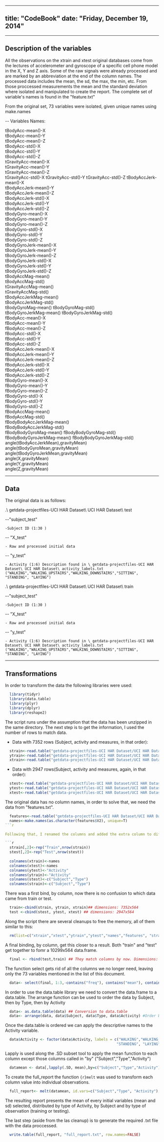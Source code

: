 
---
title: "CodeBook"
date: "Friday, December 19, 2014"
---


--------------------------------
  Description of the variables 
--------------------------------



All the observations on the xtrain and xtest original databases come from the lectures of accelerometer and gyroscope of a specific cell phone model in the X, Y and Z axis. Some of the raw signals were already processed and are marked by an abbreviation at the end of the column names. The processed data includes the mean, the sd, the max, the min, etc. From those proccessed measurements the mean and the standard deviation where isolated and manipulated to create the report.
The complete set of variable's names is found in the "feature.txt" 

From the original set, 73 variables were isolated, given unique names using make.names 


   -- Variables Names:   

tBodyAcc-mean()-X	
tBodyAcc-mean()-Y	
tBodyAcc-mean()-Z	
tBodyAcc-std()-X	
tBodyAcc-std()-Y	
tBodyAcc-std()-Z	
tGravityAcc-mean()-X	
tGravityAcc-mean()-Y	
tGravityAcc-mean()-Z	
tGravityAcc-std()-X	
tGravityAcc-std()-Y	
tGravityAcc-std()-Z	
tBodyAccJerk-mean()-X	
tBodyAccJerk-mean()-Y	
tBodyAccJerk-mean()-Z	
tBodyAccJerk-std()-X	
tBodyAccJerk-std()-Y	
tBodyAccJerk-std()-Z	
tBodyGyro-mean()-X	
tBodyGyro-mean()-Y	
tBodyGyro-mean()-Z	
tBodyGyro-std()-X	
tBodyGyro-std()-Y	
tBodyGyro-std()-Z	
tBodyGyroJerk-mean()-X	
tBodyGyroJerk-mean()-Y	
tBodyGyroJerk-mean()-Z	
tBodyGyroJerk-std()-X	
tBodyGyroJerk-std()-Y	
tBodyGyroJerk-std()-Z	
tBodyAccMag-mean()	
tBodyAccMag-std()	
tGravityAccMag-mean()	
tGravityAccMag-std()	
tBodyAccJerkMag-mean()	
tBodyAccJerkMag-std()	
tBodyGyroMag-mean()	
tBodyGyroMag-std()	
tBodyGyroJerkMag-mean()	
tBodyGyroJerkMag-std()	
fBodyAcc-mean()-X	
fBodyAcc-mean()-Y	
fBodyAcc-mean()-Z	
fBodyAcc-std()-X	
fBodyAcc-std()-Y	
fBodyAcc-std()-Z	
fBodyAccJerk-mean()-X	
fBodyAccJerk-mean()-Y	
fBodyAccJerk-mean()-Z	
fBodyAccJerk-std()-X	
fBodyAccJerk-std()-Y	
fBodyAccJerk-std()-Z	
fBodyGyro-mean()-X	
fBodyGyro-mean()-Y	
fBodyGyro-mean()-Z	
fBodyGyro-std()-X	
fBodyGyro-std()-Y	
fBodyGyro-std()-Z	
fBodyAccMag-mean()	
fBodyAccMag-std()	
fBodyBodyAccJerkMag-mean()	
fBodyBodyAccJerkMag-std()	
fBodyBodyGyroMag-mean()	
fBodyBodyGyroMag-std()	
fBodyBodyGyroJerkMag-mean()	
fBodyBodyGyroJerkMag-std()	
angle(tBodyAccJerkMean),gravityMean)	
angle(tBodyGyroMean,gravityMean)	
angle(tBodyGyroJerkMean,gravityMean)	
angle(X,gravityMean)	
angle(Y,gravityMean)	
angle(Z,gravityMean)	


---------
  Data 
---------

The original data is as follows:

.\ getdata-projectfiles-UCI HAR Dataset\ UCI HAR Dataset\ test

  --"subject_test"
  
    -Subject ID (1:30 )
    
  -- "X_test"
  
    - Raw and processed initial data
    
  -- "y_test"
  
    - Activity (1:6) Description found in \ getdata-projectfiles-UCI HAR Dataset\ UCI HAR Dataset\ activity_labels.txt 
    ("WALKING","WALKING_UPSTAIRS","WALKING_DOWNSTAIRS","SITTING", "STANDING", "LAYING")

.\ getdata-projectfiles-UCI HAR Dataset\ UCI HAR Dataset\ train

  --"subject_test"
  
    -Subject ID (1:30 )
    
  -- "X_test"
  
    - Raw and processed initial data
    
  -- "y_test"
  
    - Activity (1:6) Description found in \ getdata-projectfiles-UCI HAR Dataset\ UCI HAR Dataset\ activity_labels.txt 
    ("WALKING","WALKING_UPSTAIRS","WALKING_DOWNSTAIRS","SITTING", "STANDING", "LAYING")


-------------------
  Transformations
-------------------

In order to transform the data the following libraries were used:

```r
  library(tidyr)
  library(data.table)
  library(plyr)
  library(dplyr)
  library(reshape2)
```
The script runs under the assumption that the data has been unzipped in the same directory.
The next step is to get the information, I used the number of rows to match data.
 
 - Data with 7352 rows (Subject, activity and measures, in that order):

```r 
  strain<-read.table("getdata-projectfiles-UCI HAR Dataset/UCI HAR Dataset//train/subject_train.txt", sep="", header = F) #7352x1
  ytrain<-read.table("getdata-projectfiles-UCI HAR Dataset/UCI HAR Dataset//train/y_train.txt", sep="", header = F) #7352x1
  xtrain<-read.table("getdata-projectfiles-UCI HAR Dataset/UCI HAR Dataset//train/X_train.txt", sep="", header = F) #7352x561
```
 - Data with 2947 rows(Subject, activity and measures, again, in that order):

```r 
  stest<-read.table("getdata-projectfiles-UCI HAR Dataset/UCI HAR Dataset//test//subject_test.txt", sep="", header = F) #2947x1 
  ytest<-read.table("getdata-projectfiles-UCI HAR Dataset/UCI HAR Dataset//test//y_test.txt", sep="", header = F)  #2947x1
  xtest<-read.table("getdata-projectfiles-UCI HAR Dataset/UCI HAR Dataset//test//x_test.txt", sep="", header = F) #2947x561
```  
The original data has no column names, in order to solve that, we need the data from "features.txt".

```r  
  features<-read.table("getdata-projectfiles-UCI HAR Dataset/UCI HAR Dataset//features.txt", sep="", header = F)
  names<-make.names(as.character(features$V2), unique=T)
```r

Following that, I renamed the columns and added the extra column to differentiate test from training, since they are two different sources of data and should not be confused.

```r
  strain[,2]<-rep("Train",nrow(strain))
  stest[,2]<-rep("Test",nrow(stest))
  
  colnames(xtrain)<-names
  colnames(xtest)<-names
  colnames(ytest)<-"Activity"
  colnames(ytrain)<-"Activity"
  colnames(stest)<-c("Subject","Type")
  colnames(strain)<-c("Subject","Type")
```  
There was a first bind, by column, now there is no confusion to which data came from train or test.

```r
  train<-cbind(strain, ytrain, xtrain)## dimensions: 7352x564
  test <-cbind(stest, ytest, xtest) ## dimensions: 2947x564
```

Along the script there are several cleanups to free the memory, all of them similar to this:

```r
  rm(list=c("xtrain","xtest","ytrain","ytest","names","features", "strain", "stest"))
```

A final binding, by column, get this closer to a result. Both "train" and "test" get together to fomr a 10299x564 data.frame. 

```r  
  final <- rbind(test,train) ## They match columns by now. Dimensions: 10,299x564
```

The function select gets rid of all the columns we no longer need, leaving only the 73 variables mentioned in the list of this document.

```r
  data<- select(final, 1:3,-contains("freq"), contains("mean"), contains("std")) ## Results in 10299x76
```

In order to use the data.table library we need to convert the data.frame to a data.table. The arrange function can be used to order the data by Subject, then by Type, then by Activity 

```r
  data<- as.data.table(data) ## Conversion to data.table
  data<- arrange(data, data$Subject, data$Type, data$Activity) #Order by Subject then Activity
```  
Once the data.table is ordered we can apply the descriptive names to the Activity variable.

```r
  data$Activity <- factor(data$Activity, labels = c("WALKING","WALKING_UPSTAIRS","WALKING_DOWNSTAIRS","SITTING",
                                                   "STANDING", "LAYING"))
```
  
Lapply is used along the .SD subset tool to apply the mean function to each column except those columns called in "by" ("Subject","Type","Activity")

```r
  datamean <- data[,lapply(.SD, mean),by=c("Subject","Type","Activity")] ## Filtering and subsetting
``` 

To create the full_report the function ```{r}melt``` was used to transform each column value into individual observations.

```r  
  full_report<- melt(datamean, id.vars=c("Subject","Type", "Activity"), variable.name = "Variable", value.name = "Mean")
```  

The resulting report presents the mean of every initial variables (mean and sd) selected, distributed by type of Activity, by Subject and by type of observation (training or testing).
  
The last step (aside from the las cleanup) is to generate the required .txt file with the data proccessed.

```r 
  write.table(full_report, "full_report.txt", row.names=FALSE)
``` 

